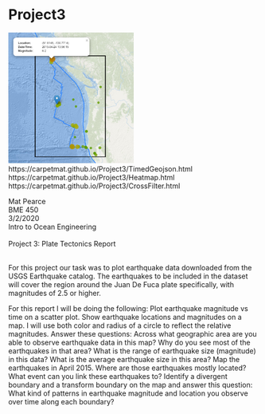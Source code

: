# Project3

<img width="50%" height="50%" alt="Did it work?" src=Images/2015_04.PNG>
https://carpetmat.github.io/Project3/TimedGeojson.html<br>
https://carpetmat.github.io/Project3/Heatmap.html<br>
https://carpetmat.github.io/Project3/CrossFilter.html<br>

Mat Pearce<br>
BME 450<br>
3/2/2020<br>
Intro to Ocean Engineering<br>
<br>
Project 3: Plate Tectonics Report<br>
<br>
<p>
For this project our task was to plot earthquake data downloaded from the USGS Earthquake catalog. The earthquakes to be included in the dataset will cover the region around the Juan De Fuca plate specifically, with magnitudes of 2.5 or higher.
</p>

For this report I will be doing the following:
Plot earthquake magnitude vs time on a scatter plot.
Show earthquake locations and magnitudes on a map. I will use both color and radius of a circle to reflect the relative magnitudes.
Answer these questions:
Across what geographic area are you able to observe earthquake data in this map? Why do you see most of the earthquakes in that area?
What is the range of earthquake size (magnitude) in this data?
What is the average earthquake size in this area?
Map the earthquakes in April 2015. Where are those earthquakes mostly located? What event can you link these earthquakes to?
Identify a divergent boundary and a transform boundary on the map and answer this question:
What kind of patterns in earthquake magnitude and location you observe over time along each boundary?
